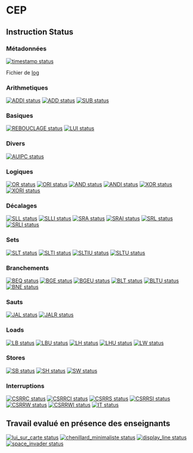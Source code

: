# CEP

## Instruction Status

### Métadonnées

[![timestamp status](https://CEP_Deploy.pages.ensimag.fr/CEP_Projet_G2_2022_2023/Eval/nasmanea_rjeby_eval//timestamp.svg)](https://CEP_Deploy.pages.ensimag.fr/CEP_Projet_G2_2022_2023/Eval/nasmanea_rjeby_eval//timestamp.svg)

Fichier de [log](https://CEP_Deploy.pages.ensimag.fr/CEP_Projet_G2_2022_2023/Eval/nasmanea_rjeby_eval//log.txt)
### Arithmetiques

[![ADDI status](https://CEP_Deploy.pages.ensimag.fr/CEP_Projet_G2_2022_2023/Eval/nasmanea_rjeby_eval//ADDI.svg)](https://CEP_Deploy.pages.ensimag.fr/CEP_Projet_G2_2022_2023/Eval/nasmanea_rjeby_eval//ADDI.svg)
[![ADD status](https://CEP_Deploy.pages.ensimag.fr/CEP_Projet_G2_2022_2023/Eval/nasmanea_rjeby_eval//ADD.svg)](https://CEP_Deploy.pages.ensimag.fr/CEP_Projet_G2_2022_2023/Eval/nasmanea_rjeby_eval//ADD.svg)
[![SUB status](https://CEP_Deploy.pages.ensimag.fr/CEP_Projet_G2_2022_2023/Eval/nasmanea_rjeby_eval//SUB.svg)](https://CEP_Deploy.pages.ensimag.fr/CEP_Projet_G2_2022_2023/Eval/nasmanea_rjeby_eval//SUB.svg)
### Basiques

[![REBOUCLAGE status](https://CEP_Deploy.pages.ensimag.fr/CEP_Projet_G2_2022_2023/Eval/nasmanea_rjeby_eval//REBOUCLAGE.svg)](https://CEP_Deploy.pages.ensimag.fr/CEP_Projet_G2_2022_2023/Eval/nasmanea_rjeby_eval//REBOUCLAGE.svg)
[![LUI status](https://CEP_Deploy.pages.ensimag.fr/CEP_Projet_G2_2022_2023/Eval/nasmanea_rjeby_eval//LUI.svg)](https://CEP_Deploy.pages.ensimag.fr/CEP_Projet_G2_2022_2023/Eval/nasmanea_rjeby_eval//LUI.svg)
### Divers

[![AUIPC status](https://CEP_Deploy.pages.ensimag.fr/CEP_Projet_G2_2022_2023/Eval/nasmanea_rjeby_eval//AUIPC.svg)](https://CEP_Deploy.pages.ensimag.fr/CEP_Projet_G2_2022_2023/Eval/nasmanea_rjeby_eval//AUIPC.svg)
### Logiques

[![OR status](https://CEP_Deploy.pages.ensimag.fr/CEP_Projet_G2_2022_2023/Eval/nasmanea_rjeby_eval//OR.svg)](https://CEP_Deploy.pages.ensimag.fr/CEP_Projet_G2_2022_2023/Eval/nasmanea_rjeby_eval//OR.svg)
[![ORI status](https://CEP_Deploy.pages.ensimag.fr/CEP_Projet_G2_2022_2023/Eval/nasmanea_rjeby_eval//ORI.svg)](https://CEP_Deploy.pages.ensimag.fr/CEP_Projet_G2_2022_2023/Eval/nasmanea_rjeby_eval//ORI.svg)
[![AND status](https://CEP_Deploy.pages.ensimag.fr/CEP_Projet_G2_2022_2023/Eval/nasmanea_rjeby_eval//AND.svg)](https://CEP_Deploy.pages.ensimag.fr/CEP_Projet_G2_2022_2023/Eval/nasmanea_rjeby_eval//AND.svg)
[![ANDI status](https://CEP_Deploy.pages.ensimag.fr/CEP_Projet_G2_2022_2023/Eval/nasmanea_rjeby_eval//ANDI.svg)](https://CEP_Deploy.pages.ensimag.fr/CEP_Projet_G2_2022_2023/Eval/nasmanea_rjeby_eval//ANDI.svg)
[![XOR status](https://CEP_Deploy.pages.ensimag.fr/CEP_Projet_G2_2022_2023/Eval/nasmanea_rjeby_eval//XOR.svg)](https://CEP_Deploy.pages.ensimag.fr/CEP_Projet_G2_2022_2023/Eval/nasmanea_rjeby_eval//XOR.svg)
[![XORI status](https://CEP_Deploy.pages.ensimag.fr/CEP_Projet_G2_2022_2023/Eval/nasmanea_rjeby_eval//XORI.svg)](https://CEP_Deploy.pages.ensimag.fr/CEP_Projet_G2_2022_2023/Eval/nasmanea_rjeby_eval//XORI.svg)
### Décalages

[![SLL status](https://CEP_Deploy.pages.ensimag.fr/CEP_Projet_G2_2022_2023/Eval/nasmanea_rjeby_eval//SLL.svg)](https://CEP_Deploy.pages.ensimag.fr/CEP_Projet_G2_2022_2023/Eval/nasmanea_rjeby_eval//SLL.svg)
[![SLLI status](https://CEP_Deploy.pages.ensimag.fr/CEP_Projet_G2_2022_2023/Eval/nasmanea_rjeby_eval//SLLI.svg)](https://CEP_Deploy.pages.ensimag.fr/CEP_Projet_G2_2022_2023/Eval/nasmanea_rjeby_eval//SLLI.svg)
[![SRA status](https://CEP_Deploy.pages.ensimag.fr/CEP_Projet_G2_2022_2023/Eval/nasmanea_rjeby_eval//SRA.svg)](https://CEP_Deploy.pages.ensimag.fr/CEP_Projet_G2_2022_2023/Eval/nasmanea_rjeby_eval//SRA.svg)
[![SRAI status](https://CEP_Deploy.pages.ensimag.fr/CEP_Projet_G2_2022_2023/Eval/nasmanea_rjeby_eval//SRAI.svg)](https://CEP_Deploy.pages.ensimag.fr/CEP_Projet_G2_2022_2023/Eval/nasmanea_rjeby_eval//SRAI.svg)
[![SRL status](https://CEP_Deploy.pages.ensimag.fr/CEP_Projet_G2_2022_2023/Eval/nasmanea_rjeby_eval//SRL.svg)](https://CEP_Deploy.pages.ensimag.fr/CEP_Projet_G2_2022_2023/Eval/nasmanea_rjeby_eval//SRL.svg)
[![SRLI status](https://CEP_Deploy.pages.ensimag.fr/CEP_Projet_G2_2022_2023/Eval/nasmanea_rjeby_eval//SRLI.svg)](https://CEP_Deploy.pages.ensimag.fr/CEP_Projet_G2_2022_2023/Eval/nasmanea_rjeby_eval//SRLI.svg)
### Sets

[![SLT status](https://CEP_Deploy.pages.ensimag.fr/CEP_Projet_G2_2022_2023/Eval/nasmanea_rjeby_eval//SLT.svg)](https://CEP_Deploy.pages.ensimag.fr/CEP_Projet_G2_2022_2023/Eval/nasmanea_rjeby_eval//SLT.svg)
[![SLTI status](https://CEP_Deploy.pages.ensimag.fr/CEP_Projet_G2_2022_2023/Eval/nasmanea_rjeby_eval//SLTI.svg)](https://CEP_Deploy.pages.ensimag.fr/CEP_Projet_G2_2022_2023/Eval/nasmanea_rjeby_eval//SLTI.svg)
[![SLTIU status](https://CEP_Deploy.pages.ensimag.fr/CEP_Projet_G2_2022_2023/Eval/nasmanea_rjeby_eval//SLTIU.svg)](https://CEP_Deploy.pages.ensimag.fr/CEP_Projet_G2_2022_2023/Eval/nasmanea_rjeby_eval//SLTIU.svg)
[![SLTU status](https://CEP_Deploy.pages.ensimag.fr/CEP_Projet_G2_2022_2023/Eval/nasmanea_rjeby_eval//SLTU.svg)](https://CEP_Deploy.pages.ensimag.fr/CEP_Projet_G2_2022_2023/Eval/nasmanea_rjeby_eval//SLTU.svg)
### Branchements

[![BEQ status](https://CEP_Deploy.pages.ensimag.fr/CEP_Projet_G2_2022_2023/Eval/nasmanea_rjeby_eval//BEQ.svg)](https://CEP_Deploy.pages.ensimag.fr/CEP_Projet_G2_2022_2023/Eval/nasmanea_rjeby_eval//BEQ.svg)
[![BGE status](https://CEP_Deploy.pages.ensimag.fr/CEP_Projet_G2_2022_2023/Eval/nasmanea_rjeby_eval//BGE.svg)](https://CEP_Deploy.pages.ensimag.fr/CEP_Projet_G2_2022_2023/Eval/nasmanea_rjeby_eval//BGE.svg)
[![BGEU status](https://CEP_Deploy.pages.ensimag.fr/CEP_Projet_G2_2022_2023/Eval/nasmanea_rjeby_eval//BGEU.svg)](https://CEP_Deploy.pages.ensimag.fr/CEP_Projet_G2_2022_2023/Eval/nasmanea_rjeby_eval//BGEU.svg)
[![BLT status](https://CEP_Deploy.pages.ensimag.fr/CEP_Projet_G2_2022_2023/Eval/nasmanea_rjeby_eval//BLT.svg)](https://CEP_Deploy.pages.ensimag.fr/CEP_Projet_G2_2022_2023/Eval/nasmanea_rjeby_eval//BLT.svg)
[![BLTU status](https://CEP_Deploy.pages.ensimag.fr/CEP_Projet_G2_2022_2023/Eval/nasmanea_rjeby_eval//BLTU.svg)](https://CEP_Deploy.pages.ensimag.fr/CEP_Projet_G2_2022_2023/Eval/nasmanea_rjeby_eval//BLTU.svg)
[![BNE status](https://CEP_Deploy.pages.ensimag.fr/CEP_Projet_G2_2022_2023/Eval/nasmanea_rjeby_eval//BNE.svg)](https://CEP_Deploy.pages.ensimag.fr/CEP_Projet_G2_2022_2023/Eval/nasmanea_rjeby_eval//BNE.svg)
### Sauts

[![JAL status](https://CEP_Deploy.pages.ensimag.fr/CEP_Projet_G2_2022_2023/Eval/nasmanea_rjeby_eval//JAL.svg)](https://CEP_Deploy.pages.ensimag.fr/CEP_Projet_G2_2022_2023/Eval/nasmanea_rjeby_eval//JAL.svg)
[![JALR status](https://CEP_Deploy.pages.ensimag.fr/CEP_Projet_G2_2022_2023/Eval/nasmanea_rjeby_eval//JALR.svg)](https://CEP_Deploy.pages.ensimag.fr/CEP_Projet_G2_2022_2023/Eval/nasmanea_rjeby_eval//JALR.svg)
### Loads

[![LB status](https://CEP_Deploy.pages.ensimag.fr/CEP_Projet_G2_2022_2023/Eval/nasmanea_rjeby_eval//LB.svg)](https://CEP_Deploy.pages.ensimag.fr/CEP_Projet_G2_2022_2023/Eval/nasmanea_rjeby_eval//LB.svg)
[![LBU status](https://CEP_Deploy.pages.ensimag.fr/CEP_Projet_G2_2022_2023/Eval/nasmanea_rjeby_eval//LBU.svg)](https://CEP_Deploy.pages.ensimag.fr/CEP_Projet_G2_2022_2023/Eval/nasmanea_rjeby_eval//LBU.svg)
[![LH status](https://CEP_Deploy.pages.ensimag.fr/CEP_Projet_G2_2022_2023/Eval/nasmanea_rjeby_eval//LH.svg)](https://CEP_Deploy.pages.ensimag.fr/CEP_Projet_G2_2022_2023/Eval/nasmanea_rjeby_eval//LH.svg)
[![LHU status](https://CEP_Deploy.pages.ensimag.fr/CEP_Projet_G2_2022_2023/Eval/nasmanea_rjeby_eval//LHU.svg)](https://CEP_Deploy.pages.ensimag.fr/CEP_Projet_G2_2022_2023/Eval/nasmanea_rjeby_eval//LHU.svg)
[![LW status](https://CEP_Deploy.pages.ensimag.fr/CEP_Projet_G2_2022_2023/Eval/nasmanea_rjeby_eval//LW.svg)](https://CEP_Deploy.pages.ensimag.fr/CEP_Projet_G2_2022_2023/Eval/nasmanea_rjeby_eval//LW.svg)
### Stores

[![SB status](https://CEP_Deploy.pages.ensimag.fr/CEP_Projet_G2_2022_2023/Eval/nasmanea_rjeby_eval//SB.svg)](https://CEP_Deploy.pages.ensimag.fr/CEP_Projet_G2_2022_2023/Eval/nasmanea_rjeby_eval//SB.svg)
[![SH status](https://CEP_Deploy.pages.ensimag.fr/CEP_Projet_G2_2022_2023/Eval/nasmanea_rjeby_eval//SH.svg)](https://CEP_Deploy.pages.ensimag.fr/CEP_Projet_G2_2022_2023/Eval/nasmanea_rjeby_eval//SH.svg)
[![SW status](https://CEP_Deploy.pages.ensimag.fr/CEP_Projet_G2_2022_2023/Eval/nasmanea_rjeby_eval//SW.svg)](https://CEP_Deploy.pages.ensimag.fr/CEP_Projet_G2_2022_2023/Eval/nasmanea_rjeby_eval//SW.svg)
### Interruptions

[![CSRRC status](https://CEP_Deploy.pages.ensimag.fr/CEP_Projet_G2_2022_2023/Eval/nasmanea_rjeby_eval//CSRRC.svg)](https://CEP_Deploy.pages.ensimag.fr/CEP_Projet_G2_2022_2023/Eval/nasmanea_rjeby_eval//CSRRC.svg)
[![CSRRCI status](https://CEP_Deploy.pages.ensimag.fr/CEP_Projet_G2_2022_2023/Eval/nasmanea_rjeby_eval//CSRRCI.svg)](https://CEP_Deploy.pages.ensimag.fr/CEP_Projet_G2_2022_2023/Eval/nasmanea_rjeby_eval//CSRRCI.svg)
[![CSRRS status](https://CEP_Deploy.pages.ensimag.fr/CEP_Projet_G2_2022_2023/Eval/nasmanea_rjeby_eval//CSRRS.svg)](https://CEP_Deploy.pages.ensimag.fr/CEP_Projet_G2_2022_2023/Eval/nasmanea_rjeby_eval//CSRRS.svg)
[![CSRRSI status](https://CEP_Deploy.pages.ensimag.fr/CEP_Projet_G2_2022_2023/Eval/nasmanea_rjeby_eval//CSRRSI.svg)](https://CEP_Deploy.pages.ensimag.fr/CEP_Projet_G2_2022_2023/Eval/nasmanea_rjeby_eval//CSRRSI.svg)
[![CSRRW status](https://CEP_Deploy.pages.ensimag.fr/CEP_Projet_G2_2022_2023/Eval/nasmanea_rjeby_eval//CSRRW.svg)](https://CEP_Deploy.pages.ensimag.fr/CEP_Projet_G2_2022_2023/Eval/nasmanea_rjeby_eval//CSRRW.svg)
[![CSRRWI status](https://CEP_Deploy.pages.ensimag.fr/CEP_Projet_G2_2022_2023/Eval/nasmanea_rjeby_eval//CSRRWI.svg)](https://CEP_Deploy.pages.ensimag.fr/CEP_Projet_G2_2022_2023/Eval/nasmanea_rjeby_eval//CSRRWI.svg)
[![IT status](https://CEP_Deploy.pages.ensimag.fr/CEP_Projet_G2_2022_2023/Eval/nasmanea_rjeby_eval//IT.svg)](https://CEP_Deploy.pages.ensimag.fr/CEP_Projet_G2_2022_2023/Eval/nasmanea_rjeby_eval//IT.svg)

## Travail evalué en présence des enseignants

[![lui_sur_carte status](https://CEP_Deploy.pages.ensimag.fr/CEP_Projet_G2_2022_2023/overview/manual/lui_sur_carte_nasmanea_rjeby.svg)](https://CEP_Deploy.pages.ensimag.fr/CEP_Projet_G2_2022_2023/overview/manual/lui_sur_carte_nasmanea_rjeby.svg)
[![chenillard_minimaliste status](https://CEP_Deploy.pages.ensimag.fr/CEP_Projet_G2_2022_2023/overview/manual/chenillard_minimaliste_nasmanea_rjeby.svg)](https://CEP_Deploy.pages.ensimag.fr/CEP_Projet_G2_2022_2023/overview/manual/chenillard_minimaliste_nasmanea_rjeby.svg)
[![display_line status](https://CEP_Deploy.pages.ensimag.fr/CEP_Projet_G2_2022_2023/overview/manual/display_line_nasmanea_rjeby.svg)](https://CEP_Deploy.pages.ensimag.fr/CEP_Projet_G2_2022_2023/overview/manual/display_line_nasmanea_rjeby.svg)
[![space_invader status](https://CEP_Deploy.pages.ensimag.fr/CEP_Projet_G2_2022_2023/overview/manual/space_invader_nasmanea_rjeby.svg)](https://CEP_Deploy.pages.ensimag.fr/CEP_Projet_G2_2022_2023/overview/manual/space_invader_nasmanea_rjeby.svg)

